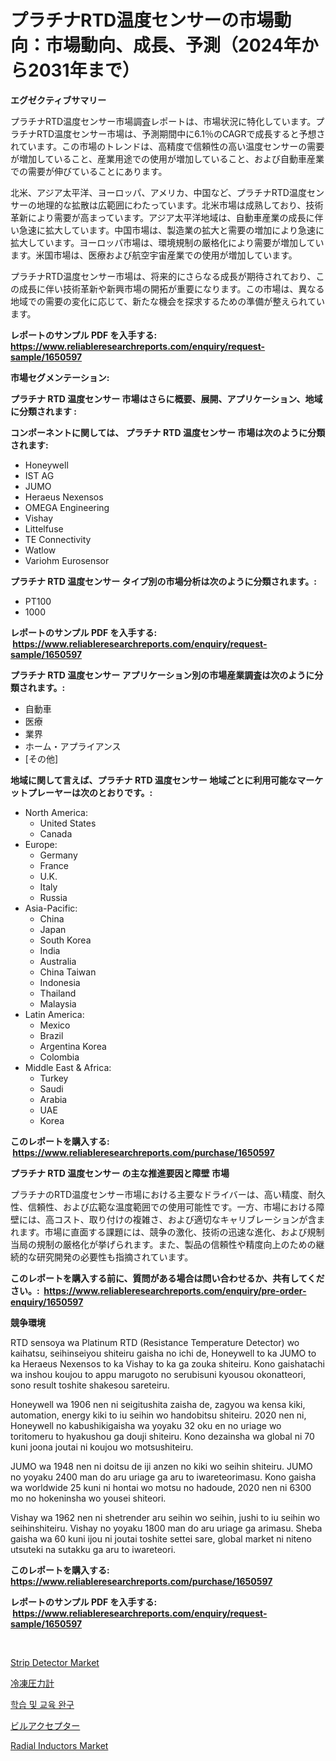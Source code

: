 <p><h1>プラチナRTD温度センサーの市場動向：市場動向、成長、予測（2024年から2031年まで）</h1></p><p><strong>エグゼクティブサマリー</strong></p>
<p><p>プラチナRTD温度センサー市場調査レポートは、市場状況に特化しています。プラチナRTD温度センサー市場は、予測期間中に6.1％のCAGRで成長すると予想されています。この市場のトレンドは、高精度で信頼性の高い温度センサーの需要が増加していること、産業用途での使用が増加していること、および自動車産業での需要が伸びていることにあります。</p><p>北米、アジア太平洋、ヨーロッパ、アメリカ、中国など、プラチナRTD温度センサーの地理的な拡散は広範囲にわたっています。北米市場は成熟しており、技術革新により需要が高まっています。アジア太平洋地域は、自動車産業の成長に伴い急速に拡大しています。中国市場は、製造業の拡大と需要の増加により急速に拡大しています。ヨーロッパ市場は、環境規制の厳格化により需要が増加しています。米国市場は、医療および航空宇宙産業での使用が増加しています。</p><p>プラチナRTD温度センサー市場は、将来的にさらなる成長が期待されており、この成長に伴い技術革新や新興市場の開拓が重要になります。この市場は、異なる地域での需要の変化に応じて、新たな機会を探求するための準備が整えられています。</p></p>
<p><strong>レポートのサンプル PDF を入手する: <a href="https://www.reliableresearchreports.com/enquiry/request-sample/1650597">https://www.reliableresearchreports.com/enquiry/request-sample/1650597</a></strong></p>
<p><strong>市場セグメンテーション:</strong></p>
<p><strong> プラチナ RTD 温度センサー 市場はさらに概要、展開、アプリケーション、地域に分類されます :</strong></p>
<p><strong>コンポーネントに関しては、 プラチナ RTD 温度センサー 市場は次のように分類されます: &nbsp;</strong></p>
<p><ul><li>Honeywell</li><li>IST AG</li><li>JUMO</li><li>Heraeus Nexensos</li><li>OMEGA Engineering</li><li>Vishay</li><li>Littelfuse</li><li>TE Connectivity</li><li>Watlow</li><li>Variohm Eurosensor</li></ul></p>
<p><strong> プラチナ RTD 温度センサー タイプ別の市場分析は次のように分類されます。:</strong></p>
<p><ul><li>PT100</li><li>1000</li></ul></p>
<p><strong>レポートのサンプル PDF を入手する: &nbsp;<a href="https://www.reliableresearchreports.com/enquiry/request-sample/1650597">https://www.reliableresearchreports.com/enquiry/request-sample/1650597</a></strong></p>
<p><strong> プラチナ RTD 温度センサー アプリケーション別の市場産業調査は次のように分類されます。:</strong></p>
<p><ul><li>自動車</li><li>医療</li><li>業界</li><li>ホーム・アプライアンス</li><li>[その他]</li></ul></p>
<p><strong>地域に関して言えば、プラチナ RTD 温度センサー 地域ごとに利用可能なマーケットプレーヤーは次のとおりです。:</strong></p>
<p><ul>
    <li>
        North America:
        <ul>
            <li>United States</li>
            <li>Canada</li>
        </ul>
    </li>
    <li>
        Europe:
        <ul>
            <li>Germany</li>
            <li>France</li>
            <li>U.K.</li>
            <li>Italy</li>
            <li>Russia</li>
        </ul>
    </li>
    <li>
        Asia-Pacific:
        <ul>
            <li>China</li>
            <li>Japan</li>
            <li>South Korea</li>
            <li>India</li>
            <li>Australia</li>
            <li>China Taiwan</li>
            <li>Indonesia</li>
            <li>Thailand</li>
            <li>Malaysia</li>
        </ul>
    </li>
    <li>
        Latin America:
        <ul>
            <li>Mexico</li>
            <li>Brazil</li>
            <li>Argentina Korea</li>
            <li>Colombia</li>
        </ul>
    </li>
    <li>
        Middle East & Africa:
        <ul>
            <li>Turkey</li>
            <li>Saudi</li>
            <li>Arabia</li>
            <li>UAE</li>
            <li>Korea</li>
        </ul>
    </li>
    </ul></p>
<p><strong>このレポートを購入する: &nbsp;<a href="https://www.reliableresearchreports.com/purchase/1650597">https://www.reliableresearchreports.com/purchase/1650597</a></strong></p>
<p><strong>プラチナ RTD 温度センサー の主な推進要因と障壁 市場</strong></p>
<p><p>プラチナのRTD温度センサー市場における主要なドライバーは、高い精度、耐久性、信頼性、および広範な温度範囲での使用可能性です。一方、市場における障壁には、高コスト、取り付けの複雑さ、および適切なキャリブレーションが含まれます。市場に直面する課題には、競争の激化、技術の迅速な進化、および規制当局の規制の厳格化が挙げられます。また、製品の信頼性や精度向上のための継続的な研究開発の必要性も指摘されています。</p></p>
<p><strong>このレポートを購入する前に、質問がある場合は問い合わせるか、共有してください。:&nbsp; <a href="https://www.reliableresearchreports.com/enquiry/pre-order-enquiry/1650597">https://www.reliableresearchreports.com/enquiry/pre-order-enquiry/1650597</a></strong></p>
<p><strong>競争環境</strong></p>
<p><p>RTD sensoya wa Platinum RTD (Resistance Temperature Detector) wo kaihatsu, seihinseiyou shiteiru gaisha no ichi de, Honeywell to ka JUMO to ka Heraeus Nexensos to ka Vishay to ka ga zouka shiteiru. Kono gaishatachi wa inshou koujou to appu marugoto no serubisuni kyousou okonatteori, sono result toshite shakesou sareteiru.</p><p>Honeywell wa 1906 nen ni seigitushita zaisha de, zagyou wa kensa kiki, automation, energy kiki to iu seihin wo handobitsu shiteiru. 2020 nen ni, Honeywell no kabushikigaisha wa yoyaku 32 oku en no uriage wo toritomeru to hyakushou ga douji shiteiru. Kono dezainsha wa global ni 70 kuni joona joutai ni koujou wo motsushiteiru.</p><p>JUMO wa 1948 nen ni doitsu de iji anzen no kiki wo seihin shiteiru. JUMO no yoyaku 2400 man do aru uriage ga aru to iwareteorimasu. Kono gaisha wa worldwide 25 kuni ni hontai wo motsu no hadoude, 2020 nen ni 6300 mo no hokeninsha wo yousei shiteori.</p><p>Vishay wa 1962 nen ni shetrender aru seihin wo seihin, jushi to iu seihin wo seihinshiteiru. Vishay no yoyaku 1800 man do aru uriage ga arimasu. Sheba gaisha wa 60 kuni ijou ni joutai toshite settei sare, global market ni niteno utsuteki na sutakku ga aru to iwareteori.</p></p>
<p><strong>このレポートを購入する: &nbsp; <a href="https://www.reliableresearchreports.com/purchase/1650597">https://www.reliableresearchreports.com/purchase/1650597</a></strong></p>
<p><strong>レポートのサンプル PDF を入手する: &nbsp;<a href="https://www.reliableresearchreports.com/enquiry/request-sample/1650597">https://www.reliableresearchreports.com/enquiry/request-sample/1650597</a></strong><strong></strong></p>
<p>&nbsp;</p>
<p><p><a href="https://github.com/nancykennedykellievqfqt2/Market-Research-Report-List-1/blob/main/strip-detector-market.md">Strip Detector Market</a></p><p><a href="https://github.com/Calvi3ynJerde867/Market-Research-Report-List-1/blob/main/439719810096.md">冷凍圧力計</a></p><p><a href="https://github.com/RichardLueilwitz787/Market-Research-Report-List-1/blob/main/90468439492.md">학습 및 교육 완구</a></p><p><a href="https://github.com/JacksonWiza1924/Market-Research-Report-List-1/blob/main/425498210097.md">ビルアクセプター</a></p><p><a href="https://github.com/NorbertYates/Market-Research-Report-List-4/blob/main/radial-inductors-market.md">Radial Inductors Market</a></p></p>
